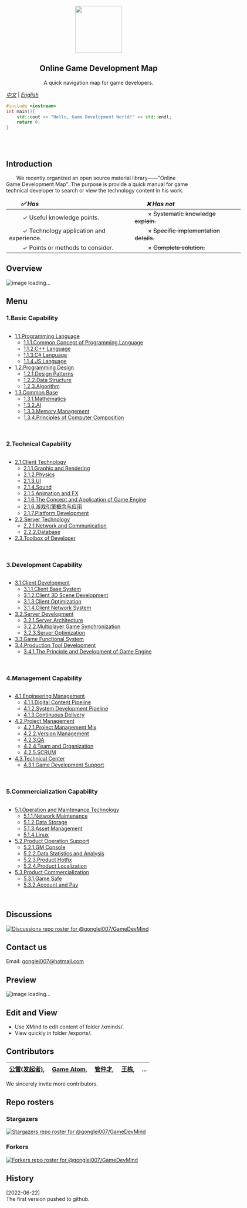 <p align="center">
  <img src="images/GLTOP_logo_circle_512x512.png" height="128">
  <h2 align="center">Online Game Development Map</h2>
  <p align="center">A quick navigation map for game developers.</p>
</p>

*[中文](README.md)* | *[English](README-en.md)*

```cpp
#include <iostream>
int main(){
    std::cout << "Hello, Game Development World!" << std::endl;
    return 0;
}
```
<br/>
<br/>

## Introduction
<p>
&emsp;&emsp;We recently organized an open source material library——"Online Game Development Map". The purpose is provide a quick manual for game technical developer to search or view the technology content in his work.
<br/>
</p>

<div align="center">
    <table style="width:640px;">
        <thead style="font-weight: bold; font-style: italic;">
            <tr>
                <td>&emsp;&emsp;✅ Has &emsp;&emsp;</td>
                <td>&emsp;&emsp;❌ Has not &emsp;&emsp;</td>
            </tr>
        </thead>
        <tbody>
            <tr>
                <td>&emsp;&emsp; ✓ Useful knowledge points. &emsp;&emsp;</td>
                <td>&emsp;&emsp; × <strike>Systematic knowledge explain.</strike> &emsp;&emsp;</td>
            </tr>
            <tr>
                <td>&emsp;&emsp; ✓ Technology application and experience. &emsp;&emsp;</td>
                <td>&emsp;&emsp; × <strike>Specific implementation details.</strike> &emsp;&emsp;</td>
            </tr>
            <tr>
                <td>&emsp;&emsp; ✓ Points or methods to consider. &emsp;&emsp;</td>
                <td>&emsp;&emsp; × <strike>Complete solution.</strike> &emsp;&emsp;</td>
            </tr>
        </tbody>
    </table>
</div>


## Overview
![image loading...](exports-en/0.Overview.png)

## Menu
### 1.Basic Capability
<p>

```cpp
```

</p>

* [1.1.Programming Language](md/1.1.编程语言.md)
    * [1.1.1.Common Concept of Programming Language](mds/1.1.1.编程语言共通概念.md)
    * [1.1.2.C++ Language](mds/1.1.2.C++语言.md)
    * [1.1.3.C# Language](mds/1.1.3.C%23%E8%AF%AD%E8%A8%80.md)
    * [1.1.4.JS Language](mds/1.1.4.JS语言.md)
* [1.2.Programming Design](mds/1.2.程序设计.md)
    * [1.2.1.Design Patterns](mds/1.2.1.设计模式.md)
    * [1.2.2.Data Structure](mds/1.2.2.数据结构.md)
    * [1.2.3.Algorithm](mds/1.2.3.算法.md)
* [1.3.Common Base](mds/1.3.通用基础.md)
    * [1.3.1.Mathematics](mds/1.3.1.数学.md)
    * [1.3.2.AI](mds/1.3.2.人工智能.md)
    * [1.3.3.Memory Management](mds/1.3.3.内存管理.md)
    * [1.3.4.Principles of Computer Composition](mds/1.3.4.计算机组成原理.md)
<br/>

### 2.Technical Capability
<p>

```cpp
```

</p>

* [2.1.Client Technology](mds-en/2.1.Client%20Technology.md)
    * [2.1.1.Graphic and Rendering](mds/2.1.1.图形与渲染.md)
    * [2.1.2.Physics](mds/2.1.2.物理.md)
    * [2.1.3.UI](mds/2.1.3.UI.md)
    * [2.1.4.Sound](mds/2.1.4.声音.md)
    * [2.1.5.Animation and FX](mds/2.1.5.动画与特效.md)
    * [2.1.6.The Concept and Application of Game Engine](mds/2.1.6.游戏引擎概念与应用.md)
    * [2.1.6.游戏引擎概念与应用](mds/2.1.6.游戏引擎概念与应用.md)
    * [2.1.7.Platform Development](mds/2.1.7.平台开发.md)
* [2.2.Server Technology](mds-en/2.2.Server%20Technology.md)
    * [2.2.1.Network and Communication](mds/2.2.1.网络与通信.md)
    * [2.2.2.Database](mds/2.2.2.数据库.md)
* [2.3.Toolbox of Developer](mds/2.3.开发者工具箱.md)
<br/>

### 3.Development Capability
<p>

```cpp
```

</p>

* [3.1.Client Development](mds/3.1.客户端产品研发.md)
    * [3.1.1.Client Base System](mds/3.1.1.客户端底层通用系统.md)
    * [3.1.2.Client 3D Scene Development](mds/3.1.2.客户端3D场景开发.md)
    * [3.1.3.Client Optimization](mds/3.1.3.客户端优化.md)
    * [3.1.4.Client Network System](mds/3.1.4.客户端网络系统.md)
* [3.2.Server Development](mds/3.2.服务端产品研发.md)
    * [3.2.1.Server Architecture](mds/3.2.1.服务端架构.md)
    * [3.2.2.Multiplayer Game Synchronization](mds/3.2.2.网游网络同步.md)
    * [3.2.3.Server Optimization](mds/3.2.3.服务端优化.md)
* [3.3.Game Functional System](mds/3.3.业务层功能系统.md)
* [3.4.Production Tool Development](mds/3.4.生产工具研发.md)
    * [3.4.1.The Principle and Development of Game Engine](mds/3.4.1.游戏引擎原理与开发.md)
<br/>

### 4.Management Capability
<p>

```cpp
```

</p>

* [4.1.Engineering Management](mds/4.1.生产线研发.md)
    * [4.1.1.Digital Content Pipeline](mds/4.1.1.数字内容生产线.md)
    * [4.1.2.System Development Pipeline](mds/4.1.2.系统开发生产线.md)
    * [4.1.3.Continuous Delivery](mds/4.1.3.持续交付.md)
* [4.2.Project Management](mds-en/4.2.Project%20Management.md)
    * [4.2.1.Project Management Mix](mds/4.2.1.项目管理综合.md)
    * [4.2.2.Version Management](mds/4.2.2.版本管理.md)
    * [4.2.3.QA](mds/4.2.3.质量保证.md)
    * [4.2.4.Team and Organization](mds/4.2.4.团队与组织.md)
    * [4.2.5.SCRUM](mds/4.2.5.SCRUM.md)
* [4.3.Technical Center](mds/4.3.技术中台.md)
    * [4.3.1.Game Development Support](mds/4.3.1.游戏开发支持.md)
<br/>
        
### 5.Commercialization Capability
<p>

```cpp
```

</p>

* [5.1.Operation and Maintenance Technology](mds/5.1.运维技术.md)
    * [5.1.1.Network Maintenance](mds/5.1.1.网络维护.md)
    * [5.1.2.Data Storage](mds/5.1.2.数据存储.md)
    * [5.1.3.Asset Management](mds/5.1.3.资产管理.md)
    * [5.1.4.Linux](mds/5.1.4.Linux系统.md)
* [5.2.Product Operation Support](mds/5.2.产品运营支持.md)
    * [5.2.1.GM Console](mds/5.2.1.GM后台.md)
    * [5.2.2.Data Statistics and Analysis](mds/5.2.2.数据统计分析.md)
    * [5.2.3.Product Hotfix](mds/5.2.3.产品热更新.md)
    * [5.2.4.Product Localization](mds/5.2.4.产品本地化.md)
* [5.3.Product Commercialization](mds/5.3.产品商业化.md)
    * [5.3.1.Game Safe](mds/5.3.1.游戏安全.md)
    * [5.3.2.Account and Pay](mds/5.3.2.帐号与支付.md)
<br/>

## Discussions

[![Discussions repo roster for @gonglei007/GameDevMind](https://reporoster.com/stars/gonglei007/GameDevMind)](https://github.com/gonglei007/GameDevMind/discussions)

## Contact us
Email: gonglei007@hotmail.com

## Preview
![image loading...](overview/overview.png)

## Edit and View
* Use XMind to edit content of folder /xminds/.<br/>
* View quickly in folder /exports/.

## Contributors

| [公雷(发起者)](https://github.com/gonglei007),&emsp; [Game Atom](https://github.com/gameatom),&emsp; [管仲才](https://github.com/guanzhongcai),&emsp; [王栋](https://github.com/wangdng),&emsp; ... |
| :---: |

We sincerely invite more contributors.

## Repo rosters
### Stargazers
[![Stargazers repo roster for @gonglei007/GameDevMind](https://reporoster.com/stars/gonglei007/GameDevMind)](https://github.com/gonglei007/GameDevMind/stargazers)
<br/>
### Forkers
[![Forkers repo roster for @gonglei007/GameDevMind](https://reporoster.com/forks/gonglei007/GameDevMind)](https://github.com/gonglei007/GameDevMind/network/members)


## History
[2022-06-22]<br/>
The first version pushed to github.


